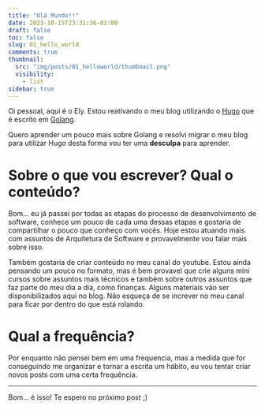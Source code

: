 ```yaml
---
title: "Olá Mundo!!"
date: 2023-10-15T23:31:36-03:00
draft: false
toc: false
slug: 01_hello_world
comments: true
thumbnail:
  src: "img/posts/01_helloworld/thumbnail.png"
  visibility:
    - list
sidebar: true
---
```


Oi pessoal, aqui é o Ely. Estou reativando o meu blog utilizando o
[Hugo](https://gohugo.io/) que é escrito em [Golang](https://go.dev/).

Quero aprender um pouco mais sobre Golang e resolvi migrar o meu blog para
utilizar Hugo desta forma vou ter uma **desculpa** para aprender.

<!--more-->

# Sobre o que vou escrever? Qual o conteúdo?

Bom... eu já passei por todas as etapas do processo de desenvolvimento de
software, conhece um pouco de cada uma dessas etapas e gostaria de compartilhar
o pouco que conheço com vocês. Hoje estou atuando mais com assuntos de
Arquitetura de Software e provavelmente vou falar mais sobre isso.

Também gostaria de criar conteúdo no meu canal do youtube. Estou ainda pensando
um pouco no formato, mas é bem provavel que crie alguns mini cursos sobre
assuntos mais técnicos e também sobre outros assuntos que faz parte do meu dia
a dia, como finanças. Alguns materiais vão ser disponibilizados aqui no blog.
Não esqueça de se increver no meu canal para ficar por dentro do que está
rolando.


# Qual a frequência?

Por enquanto não pensei bem em uma frequencia, mas a medida que for conseguindo
me organizar e tornar a escrita um hábito, eu vou tentar criar novos posts com
uma certa frequência.

----
Bom... é isso! Te espero no próximo post ;)
